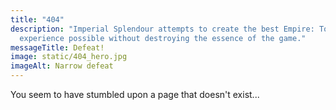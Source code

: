 ```yaml
---
title: "404"
description: "Imperial Splendour attempts to create the best Empire: Total War
  experience possible without destroying the essence of the game."
messageTitle: Defeat!
image: static/404_hero.jpg
imageAlt: Narrow defeat
---
```


You seem to have stumbled upon a page that doesn't exist...